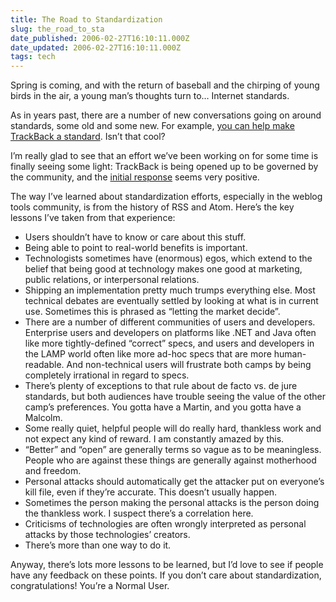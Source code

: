 ```yaml
---
title: The Road to Standardization
slug: the_road_to_sta
date_published: 2006-02-27T16:10:11.000Z
date_updated: 2006-02-27T16:10:11.000Z
tags: tech
---
```


Spring is coming, and with the return of baseball and the chirping of young birds in the air, a young man’s thoughts turn to… Internet standards.

As in years past, there are a number of new conversations going on around standards, some old and some new. For example, [you can help make TrackBack a standard](http://www.sixapart.com/pronet/weblog/2006/02/submitting_trac.html). Isn’t that cool?

I’m really glad to see that an effort we’ve been working on for some time is finally seeing some light: TrackBack is being opened up to be governed by the community, and the [initial response](http://www.sixapart.com/pronet/weblog/2006/02/trackback_worki.html) seems very positive.

The way I’ve learned about standardization efforts, especially in the weblog tools community, is from the history of RSS and Atom. Here’s the key lessons I’ve taken from that experience:

- Users shouldn’t have to know or care about this stuff.
- Being able to point to real-world benefits is important.
- Technologists sometimes have (enormous) egos, which extend to the belief that being good at technology makes one good at marketing, public relations, or interpersonal relations.
- Shipping an implementation pretty much trumps everything else. Most technical debates are eventually settled by looking at what is in current use. Sometimes this is phrased as “letting the market decide”.
- There are a number of different communities of users and developers. Enterprise users and developers on platforms like .NET and Java often like more tightly-defined “correct” specs, and users and developers in the LAMP world often like more ad-hoc specs that are more human-readable. And non-technical users will frustrate both camps by being completely irrational in regard to specs.
- There’s plenty of exceptions to that rule about de facto vs. de jure standards, but both audiences have trouble seeing the value of the other camp’s preferences. You gotta have a Martin, and you gotta have a Malcolm.
- Some really quiet, helpful people will do really hard, thankless work and not expect any kind of reward. I am constantly amazed by this.
- “Better” and “open” are generally terms so vague as to be meaningless. People who are against these things are generally against motherhood and freedom.
- Personal attacks should automatically get the attacker put on everyone’s kill file, even if they’re accurate. This doesn’t usually happen.
- Sometimes the person making the personal attacks is the person doing the thankless work. I suspect there’s a correlation here.
- Criticisms of technologies are often wrongly interpreted as personal attacks by those technologies’ creators.
- There’s more than one way to do it.

Anyway, there’s lots more lessons to be learned, but I’d love to see if people have any feedback on these points. If you don’t care about standardization, congratulations! You’re a Normal User.
